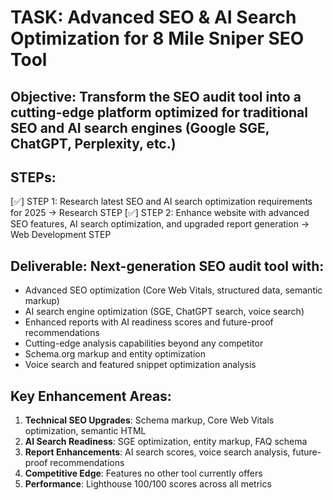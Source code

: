 # TASK: Advanced SEO & AI Search Optimization for 8 Mile Sniper SEO Tool

## Objective: Transform the SEO audit tool into a cutting-edge platform optimized for traditional SEO and AI search engines (Google SGE, ChatGPT, Perplexity, etc.)

## STEPs:
[✅] STEP 1: Research latest SEO and AI search optimization requirements for 2025 → Research STEP
[✅] STEP 2: Enhance website with advanced SEO features, AI search optimization, and upgraded report generation → Web Development STEP

## Deliverable: Next-generation SEO audit tool with:
- Advanced SEO optimization (Core Web Vitals, structured data, semantic markup)
- AI search engine optimization (SGE, ChatGPT search, voice search)
- Enhanced reports with AI readiness scores and future-proof recommendations
- Cutting-edge analysis capabilities beyond any competitor
- Schema.org markup and entity optimization
- Voice search and featured snippet optimization analysis

## Key Enhancement Areas:
1. **Technical SEO Upgrades**: Schema markup, Core Web Vitals optimization, semantic HTML
2. **AI Search Readiness**: SGE optimization, entity markup, FAQ schema
3. **Report Enhancements**: AI search scores, voice search analysis, future-proof recommendations
4. **Competitive Edge**: Features no other tool currently offers
5. **Performance**: Lighthouse 100/100 scores across all metrics